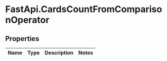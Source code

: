 # FastApi.CardsCountFromComparisonOperator

## Properties
Name | Type | Description | Notes
------------ | ------------- | ------------- | -------------
